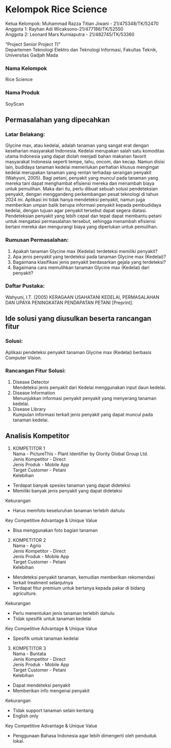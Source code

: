 # Kelompok Rice Science<br />
Ketua Kelompok: Muhammad Razza Titian Jiwani - 21/475348/TK/52470<br />
Anggota 1: Rayhan Adi Wicaksono-21/477186/TK/52550<br />
Anggota 2: Leonard Mars Kurniaputra - 21/482745/TK/53360<br />

“Project Senior Project TI”<br />
Departemen Teknologi Elektro dan Teknologi Informasi, Fakultas Teknik, Universitas Gadjah Mada

### Nama Kelompok<br />
Rice Science

### Nama Produk<br />
SoyScan


## Permasalahan yang dipecahkan<br />
### Latar Belakang:<br />
Glycine max, atau kedelai, adalah tanaman yang sangat erat dengan keseharian masyarakat Indonesia. Kedelai merupakan salah satu komoditas utama Indonesia yang dapat diolah menjadi bahan makanan favorit masyarakat Indonesia seperti tempe, tahu, oncom, dan kecap. Namun disisi lain, budidaya tanaman kedelai memerlukan perhatian khusus mengingat kedelai merupakan tanaman yang rentan terhadap serangan penyakit (Wahyuni, 2005). Bagi petani, penyakit yang muncul pada tanaman yang mereka tani dapat menghambat efisiensi mereka dan menambah biaya untuk pemulihan. Maka dari itu, perlu dibuat sebuah solusi pendeteksian penyakit, dengan menggandeng perkembangan pesat teknologi di tahun 2024 ini. Aplikasi ini tidak hanya mendeteksi penyakit, namun juga memberikan umpan balik berupa informasi penyakit kepada pembudidaya kedelai, dengan tujuan agar penyakit tersebut dapat segera diatasi. Pendeteksian penyakit yang lebih cepat dan tepat dapat membantu petani untuk mengatasi permasalahan tersebut, sehingga menambah efisiensi bertani mereka dan mengurangi biaya yang diperlukan untuk pemulihan.<br />
### Rumusan Permasalahan:<br />
1. Apakah tanaman Glycine max (Kedelai) terdeteksi memiliki penyakit?
2. Apa jenis penyakit yang terdeteksi pada tanaman Glycine max (Kedelai)?
3. Bagaimana klasifikasi jenis penyakit berdasarkan gejala yang terdeteksi?
4. Bagaimana cara memulihkan tanaman Glycine max (Kedelai) dari penyakit?

### Daftar Pustaka:<br />
Wahyuni, I.T. (2005) KERAGAAN USAHATANI KEDELAI,  PERMASALAHAN DAN UPAYA PENINGKATAN PENDAPATAN PETANI [Preprint]. <br />


## Ide solusi yang diusulkan beserta rancangan fitur<br />
### Solusi:<br />
Aplikasi pendeteksi penyakit tanaman Glycine max (Kedelai) berbasis Computer Vision.<br />
### Rancangan Fitur Solusi:<br />
1. Disease Detector<br />
Mendeteksi jenis penyakit dari Kedelai menggunakan input daun kedelai.<br />
2. Disease Information<br />
Menunjukkan informasi penyakit penyakit yang menyerang tanaman kedelai.<br />
3. Disease Library<br />
Kumpulan informasi terkait jenis penyakit yang dapat muncul pada tanaman kedelai.<br />


## Analisis Kompetitor
1. KOMPETITOR 1<br />
Nama - PictureThis - Plant Identifier by Glority Global Group Ltd.<br />
Jenis Kompetitor - Direct<br />
Jenis Produk - Mobile App<br />
Target Customer - Petani<br />
Kelebihan<br />
- Terdapat banyak spesies tanaman yang dapat dideteksi
- Memiliki banyak jenis penyakit yang dapat dideteksi

Kekurangan<br />
- Harus memfoto keseluruhan tanaman terlebih dahulu

Key Competitive Advantage & Unique Value<br />
- Bisa menggunakan foto bagian tanaman
2. KOMPETITOR 2<br />
Nama - Agrio<br />
Jenis Kompetitor - Direct<br />
Jenis Produk - Mobile App<br />
Target Customer - Petani<br />
Kelebihan<br />
- Mendeteksi penyakit tanaman, kemudian memberikan rekomendasi terkait treatment selanjutnya
- Terdapat fitur premium untuk bertanya kepada pakar di bidang agriculture.

Kekurangan<br />
- Perlu menentukan jenis tanaman terlebih dahulu
- Tidak spesifik untuk tanaman kedelai

Key Competitive Advantage & Unique Value<br />
- Spesifik untuk tanaman kedelai
3. KOMPETITOR 3<br />
Nama - Buntata<br />
Jenis Kompetitor - Direct<br />
Jenis Produk - Mobile App<br />
Target Customer - Petani<br />
Kelebihan<br />
- Dapat mendeteksi penyakit
- Memberikan info mengenai penyakit

Kekurangan<br />
- Tidak support tanaman selain kentang
- English only

Key Competitive Advantage & Unique Value<br />
- Penggunaan Bahasa Indonesia agar lebih dimengerti oleh penduduk lokal. 